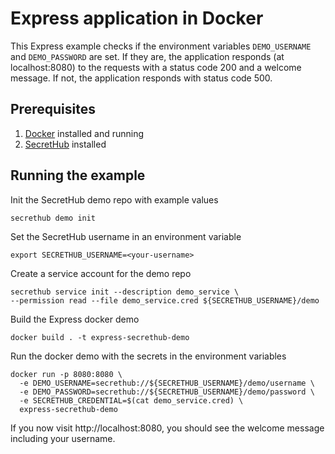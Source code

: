 # Express application in Docker
This Express example checks if the environment variables `DEMO_USERNAME` and `DEMO_PASSWORD` are set. If they are, the application responds (at localhost:8080) to the requests with a status code 200 and a welcome message. If not, the application responds with status code 500.

## Prerequisites
1. [Docker](https://docs.docker.com/install/) installed and running
2. [SecretHub](https://secrethub.io/docs/start/getting-started/#install) installed

## Running the example

Init the SecretHub demo repo with example values
```
secrethub demo init
```

Set the SecretHub username in an environment variable
```
export SECRETHUB_USERNAME=<your-username>
```

Create a service account for the demo repo
```
secrethub service init --description demo_service \
--permission read --file demo_service.cred ${SECRETHUB_USERNAME}/demo
```

Build the Express docker demo
```
docker build . -t express-secrethub-demo
```

Run the docker demo with the secrets in the environment variables
```
docker run -p 8080:8080 \
  -e DEMO_USERNAME=secrethub://${SECRETHUB_USERNAME}/demo/username \
  -e DEMO_PASSWORD=secrethub://${SECRETHUB_USERNAME}/demo/password \
  -e SECRETHUB_CREDENTIAL=$(cat demo_service.cred) \
  express-secrethub-demo
```

If you now visit http://localhost:8080, you should see the welcome message including your username.
